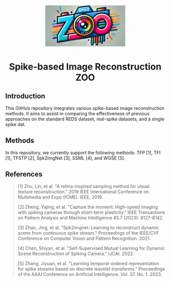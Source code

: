 <p align="center">
<h1 align="center"><img src="figures/zoo_new.png" style="width:50%;"></h1>
  <h1 align="center">Spike-based Image Reconstruction ZOO</h1>
</p>

## Introduction 
This GitHub repository integrates various spike-based image reconstruction methods. It aims to assist in comparing the effectiveness of previous approaches on the standard REDS dataset, real-spike datasets, and a single spike dat.

## Methods
In this repository, we currently support the following methods: TFP [1], TFI [1], TFSTP [2], Spk2ImgNet [3], SSML [4], and WGSE [5].

## References
> [1] Zhu, Lin, et al. "A retina-inspired sampling method for visual texture reconstruction." 2019 IEEE International Conference on Multimedia and Expo (ICME). IEEE, 2019.
> 
> [2] Zheng, Yajing, et al. "Capture the moment: High-speed imaging with spiking cameras through short-term plasticity." IEEE Transactions on Pattern Analysis and Machine Intelligence 45.7 (2023): 8127-8142.
> 
> [3] Zhao, Jing, et al. "Spk2imgnet: Learning to reconstruct dynamic scene from continuous spike stream." Proceedings of the IEEE/CVF Conference on Computer Vision and Pattern Recognition. 2021.
> 
> [4] Chen, Shiyan, et al. "Self-Supervised Mutual Learning for Dynamic Scene Reconstruction of Spiking Camera." IJCAI. 2022.
> 
> [5] Zhang, Jiyuan, et al. "Learning temporal-ordered representation for spike streams based on discrete wavelet transforms." Proceedings of the AAAI Conference on Artificial Intelligence. Vol. 37. No. 1. 2023. 